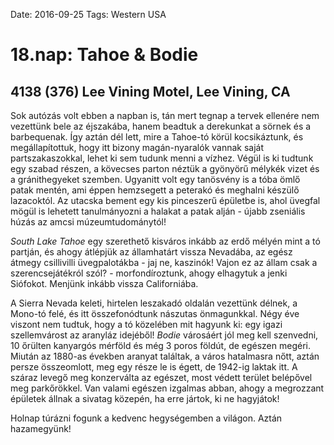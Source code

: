 Date: 2016-09-25
Tags: Western USA

# 18.nap: Tahoe & Bodie

## 4138 (376) Lee Vining Motel, Lee Vining, CA

Sok autózás volt ebben a napban is, tán mert tegnap a tervek ellenére nem vezettünk bele az éjszakába, hanem beadtuk a derekunkat a sörnek és a barbequenak. Így aztán dél lett, mire a Tahoe-tó körül kocsikáztunk, és megállapítottuk, hogy itt bizony magán-nyaralók vannak saját partszakaszokkal, lehet ki sem tudunk menni a vízhez. Végül is ki tudtunk egy szabad részen, a kövecses parton néztük a gyönyörű mélykék vizet és a gránithegyeket szemben. Ugyanitt volt egy tanösvény is a tóba ömlő patak mentén, ami éppen hemzsegett a peterakó és meghalni készülő lazacoktól. Az utacska bement egy kis pinceszerű épületbe is, ahol üvegfal mögül is lehetett tanulmányozni a halakat a patak alján - újabb zseniális húzás az amcsi múzeumtudománytól!

*South Lake Tahoe* egy szerethető kisváros inkább az erdő mélyén mint a tó partján, és ahogy átlépjük az államhatárt vissza Nevadába, az egész átmegy csillivilli üvegpalotákba - jaj ne, kaszinók! Vajon ez az állam csak a szerencsejátékról szól? - morfondíroztunk, ahogy elhagytuk a jenki Siófokot. Menjünk inkább vissza Californiába.

A Sierra Nevada keleti, hirtelen leszakadó oldalán vezettünk délnek, a Mono-tó felé, és itt összefonódtunk nászutas önmagunkkal. Négy éve viszont nem tudtuk, hogy a tó közelében mit hagyunk ki: egy igazi szellemvárost az aranyláz idejéből! *Bodie* városáért jól meg kell szenvedni, 10 őrülten kanyargós mérföld és még 3 poros földút, de egészen megéri. Miután az 1880-as években aranyat találtak, a város hatalmasra nőtt, aztán persze összeomlott, meg egy része le is égett, de 1942-ig laktak itt. A száraz levegő meg konzerválta az egészet, most védett terület belépővel meg parkőrökkel. Van valami egészen izgalmas abban, ahogy a megrozzant épületek állnak a sivatag közepén, ha erre jártok, ki ne hagyjátok!

Holnap túrázni fogunk a kedvenc hegységemben a világon. Aztán hazamegyünk!
